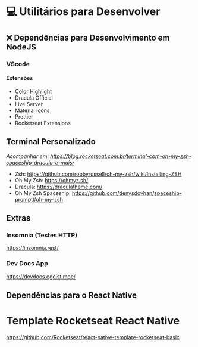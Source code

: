 # :computer: Utilitários para Desenvolver

## :x: Dependências para Desenvolvimento em NodeJS

### VScode

#### Extensões
- Color Highlight
- Dracula Official
- Live Server
- Material Icons
- Prettier
- Rocketseat Extensions



## Terminal Personalizado
*Acompanhar em: https://blog.rocketseat.com.br/terminal-com-oh-my-zsh-spaceship-dracula-e-mais/*

- Zsh: https://github.com/robbyrussell/oh-my-zsh/wiki/Installing-ZSH
- Oh My Zsh: https://ohmyz.sh/
- Dracula: https://draculatheme.com/
- Oh My Zsh Spaceship: https://github.com/denysdovhan/spaceship-prompt#oh-my-zsh



## Extras

### Insomnia (Testes HTTP)
https://insomnia.rest/

### Dev Docs App
https://devdocs.egoist.moe/




## Dependências para o React Native
# Template Rocketseat React Native
https://github.com/Rocketseat/react-native-template-rocketseat-basic
